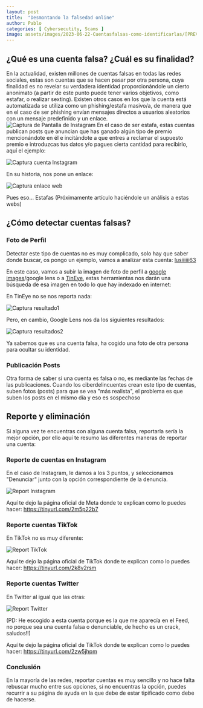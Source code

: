 ```yaml
---
layout: post
title:  "Desmontando la falsedad online"
author: Pablo
categories: [ Cybersecutity, Scams ]
image: assets/images/2023-06-22-Cuentasfalsas-como-identificarlas/[PREV]-Cuentasfalsas-como-identificarlas.jpg
---
```


## ¿Qué es una cuenta falsa? ¿Cuál es su finalidad?

En la actualidad, existen millones de cuentas falsas en todas las redes sociales, estas son cuentas que se hacen pasar por otra persona, cuya finalidad es no revelar su verdadera identidad proporcionándole un cierto anonimato (a partir de este punto puede tener varios objetivos, como estafar, o realizar sexting). Existen otros casos en los que la cuenta está automatizada se utiliza como un phishing/estafa masivo/a, de manera que en el caso de ser phishing envían mensajes directos a usuarios aleatorios con un mensaje predefinido y un enlace.![Captura de Pantalla de Instagram](/assets/1.jpg) En el caso de ser estafa, estas cuentas publican posts que anuncian que has ganado algún tipo de premio mencionándote en él e incitándote a que entres a reclamar el supuesto premio e introduzcas tus datos y/o pagues cierta cantidad para recibirlo, aquí el ejemplo:

![Captura cuenta Instagram](/assets/image.png)

En su historia, nos pone un enlace:

![Captura enlace web](/assets/image2.png)

Pues eso... Estafas (Próximamente artículo haciéndole un análisis a estas webs)

## ¿Cómo detectar cuentas falsas?

### Foto de Perfil

Detectar este tipo de cuentas no es muy complicado, solo hay que saber donde buscar, os pongo un ejemplo, vamos a analizar esta cuenta: [lusiiiiii63](https://www.instagram.com/lusiiiiii63/)

En este caso, vamos a subir la imagen de foto de perfil a [google images](https://www.google.com/imghp?hl=es&gl=es&gws_rd=ssl)/google lens o a [TinEye](https://tineye.com/), estas herramientas nos darán una búsqueda de esa imagen en todo lo que hay indexado en internet:

En TinEye no se nos reporta nada:

![Captura resultado1](/assets/image3.png)

Pero, en cambio, Google Lens nos da los siguientes resultados:

![Captura resultados2](/assets/image4.png)

Ya sabemos que es una cuenta falsa, ha cogido una foto de otra persona para ocultar su identidad.

### Publicación Posts

Otra forma de saber si una cuenta es falsa o no, es mediante las fechas de las publicaciones. Cuando los ciberdelincuentes crean este tipo de cuentas, suben fotos (posts) para que se vea "más realista", el problema es que suben los posts en el mismo día y eso es sospechoso

## Reporte y eliminación

Si alguna vez te encuentras con alguna cuenta falsa, reportarla sería la mejor opción, por ello aquí te resumo las diferentes maneras de reportar una cuenta:

### Reporte de cuentas en Instagram

En el caso de Instagram, le damos a los 3 puntos, y seleccionamos "Denunciar" junto con la opción correspondiente de la denuncia. 

![Report Instagram](/assets/image5.png)

Aquí te dejo la página oficial de Meta donde te explican como lo puedes hacer: https://tinyurl.com/2m5p22b7

### Reporte cuentas TikTok

En TikTok no es muy diferente:

![Report TikTok](/assets/image6.png)

Aquí te dejo la página oficial de TikTok donde te explican como lo puedes hacer: https://tinyurl.com/2k8v2rsm

### Reporte cuentas Twitter

En Twitter al igual que las otras:

![Report Twitter](/assets/image7.png "PD: He escogido a esta cuenta porque es la que me aparecía en el Feed, no porque sea una cuenta falsa o denunciable, de hecho es un crack, saludos!!")

(PD: He escogido a esta cuenta porque es la que me aparecía en el Feed, no porque sea una cuenta falsa o denunciable, de hecho es un crack, saludos!!)

Aquí te dejo la página oficial de TikTok donde te explican como lo puedes hacer: https://tinyurl.com/2zw5jhpm

### Conclusión

En la mayoría de las redes, reportar cuentas es muy sencillo y no hace falta rebuscar mucho entre sus opciones, si no encuentras la opción, puedes recurrir a su página de ayuda en la que debe de estar tipificado como debe de hacerse.